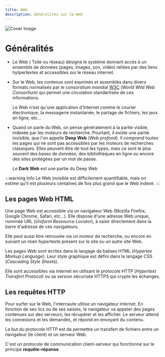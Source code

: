 ```yaml
---
title: Web
description: Généralités sur le Web
---
```

![Cover Image](https://res.cloudinary.com/dpw19qolx/image/upload/t_cover-image/v1561731158/shahadat-shemul-gnyA8vd3Otc-unsplash.jpg)

# Généralités

+ Le Web ( Toile ou réseau) désigne le système donnant accès à un ensemble de données (pages, images,
son,
 vidéo) reliées par des liens hytpertextes et accessibles sur le réseau internet.
+ Sur le Web, les contenus sont exprimés et assemblés dans divers formats normalisés par le consorstium mondial [W3C](https://www.w3.org/) (*World Wild Web Consortium*) qui permet une circulation standartisée de ces informations.

    Le Web n'est qu'une application d'Internet comme le courier électronique, la messagerie instantanée, le partage de fichiers, les jeux en ligne, etc...

+ Quand on parle du Web, on pense généralement à la partie visible, indexée par les moteurs de recherche. Pourtant, il existe une partie invisible, que l'on appelle **Deep Web** (*Web profond*). Il comprend toutes les pages qui ne sont pas accessibles par les moteurs de recherches classiques. Elles peuvent être de tout les types, mais ce sont le plus souvent des bases de données, des bibliothèques en ligne ou encore des sites protégées par un mot de passe.

    Le **Dark Web** est une partie du Deep Web
    
:::warning Info
Le Web invisible est difficilement quantifiable, mais on estime qu'il est plusieurs centaines de fois
plus grand que le Web indexé.
:::

## Les pages Web HTML

Une page Web est accessible via un navigateur Web (Mozilla Firefox, Google Chrome, Safari, etc...).
Elle dispose d'une adresse Web unique, nommée URL (*Uniform Ressource Locator*), à saisir
directement dans la barre d'adresse de ces navigateurs.

Elle peut aussi être retrouvée via un moteur de recherche, ou encore en suivant un mien hypertexte présent sur le site ou un autre site Web.

Les pages Web sont écrites dans le langage de balises HTML (*Hypertex Markup Language*).
Leur style graphique est défini dans le langage CSS (*Cascading Style Sheets*).

Elle sont accessibles via internet en utilisant le protocole HTTP (*Hypertext Transfert Protocol*)
ou sa version sécurisée HTTPS qui crypte les échanges.

## Les requêtes HTTP

Pour surfer sur le Web, l'internaute utilise un navigateur internet. En fonction de ses lics ou de ses saisies, le navigateur va appeler des pages contenues sur des serveurs, les récupérer et les afficher. Le serveur attend les connexions et les demandes, et répond en envoyant du contenu.

Le but du protocole HTTP est de permettre un transfert de fichiers entre un navigateur (le client) et un serveur Web.

C'est un protocole de communication client-serveur qui fonctionne sur le principe **requête-réponse**.
